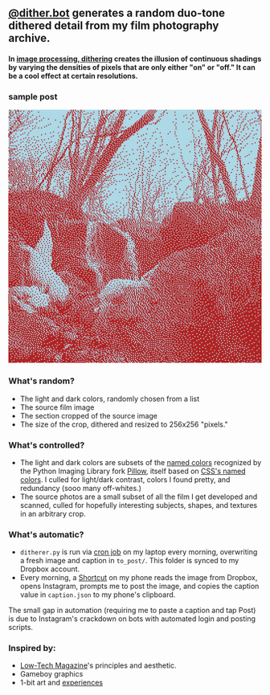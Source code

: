 ## [@dither.bot](https://www.instagram.com/dither.bot/) generates a random duo-tone dithered detail from my film photography archive.

#### In [image processing, dithering](https://en.wikipedia.org/wiki/Dither#Digital_photography_and_image_processing) creates the illusion of continuous shadings by varying the densities of pixels that are only either "on" or "off." It can be a cool effect at certain resolutions.

### sample post
![caption](to_post/d_img.png)

### What's random?
- The light and dark colors, randomly chosen from a list
- The source film image
- The section cropped of the source image
- The size of the crop, dithered and resized to 256x256 "pixels."

### What's controlled?
- The light and dark colors are subsets of the [named colors](https://github.com/python-pillow/Pillow/blob/12028c9789c3c6ac15eb147a092bfc463ebbc398/src/PIL/ImageColor.py) recognized by the Python Imaging Library fork [Pillow](https://github.com/python-pillow/Pillow/tree/12028c9789c3c6ac15eb147a092bfc463ebbc398), itself based on [CSS's named colors](https://css-tricks.com/snippets/css/named-colors-and-hex-equivalents/). I culled for light/dark contrast, colors I found pretty, and redundancy (sooo many off-whites.)
- The source photos are a small subset of all the film I get developed and scanned, culled for hopefully interesting subjects, shapes, and textures in an arbitrary crop.

### What's automatic?
- `ditherer.py` is run via [cron job](https://en.wikipedia.org/wiki/Cron) on my laptop every morning, overwriting a fresh image and caption in `to_post/`. This folder is synced to my Dropbox account.
- Every morning, a [Shortcut](https://apps.apple.com/us/app/shortcuts/id915249334) on my phone reads the image from Dropbox, opens Instagram, prompts me to post the image, and copies the caption value in `caption.json` to my phone's clipboard.

The small gap in automation (requiring me to paste a caption and tap Post) is due to Instagram's crackdown on bots with automated login and posting scripts.

### Inspired by:
- [Low-Tech Magazine](https://solar.lowtechmagazine.com/2018/09/how-to-build-a-lowtech-website/)'s principles and aesthetic.
- Gameboy graphics
- 1-bit art and [experiences](https://obradinn.com/)
